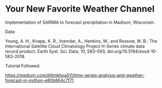 # Your New Favorite Weather Channel

Implementation of SARIMA to forecast precipitation in Madison, Wisconsin.

Data:

Young, A. H., Knapp, K. R., Inamdar, A., Hankins, W., and Rossow, W. B.: The International Satellite Cloud Climatology Project H-Series climate data record product, Earth Syst. Sci. Data, 10, 583–593, doi.org/10.5194/essd-10-583-2018.

Tutorial Followed:

https://medium.com/@llmkhoa511/time-series-analysis-and-weather-forecast-in-python-e80b664c7f71
